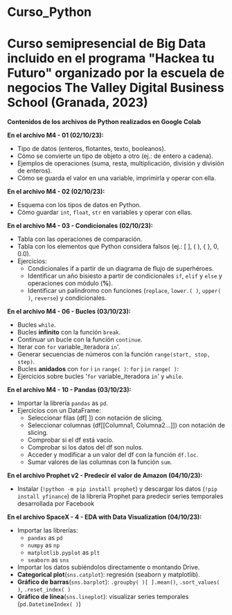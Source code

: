 # Curso_Python

# Curso semipresencial de Big Data incluido en el programa "Hackea tu Futuro" organizado por la escuela de negocios The Valley Digital Business School (Granada, 2023)

__Contenidos de los archivos de Python realizados en Google Colab__

__En el archivo M4 - 01 (02/10/23):__
  - Tipo de datos (enteros, flotantes, texto, booleanos). 
  - Cómo se convierte un tipo de objeto a otro (ej.: de entero a cadena).
  - Ejemplos de operaciones (suma, resta, multiplicación, división y división de enteros).
  - Cómo se guarda el valor en una variable, imprimirla y operar con ella.


__En el archivo M4 - 02 (02/10/23):__
  - Esquema con los tipos de datos en Python.
  - Cómo guardar `int`, `float`, `str` en variables y operar con ellas.


__En el archivo M4 - 03 - Condicionales (02/10/23):__
  - Tabla con las operaciones de comparación.
  - Tabla con los elementos que Python considera falsos (ej.: [ ], ( ), { }, 0, 0.0).
  - Ejercicios:
      - Condicionales if a partir de un diagrama de flujo de superhéroes.
      - Identificar un año bisiesto a partir de condicionales `if`, `elif` y `else` y operaciones con módulo (__%__).
      - Identificar un palíndromo con funciones (`replace`, `lower.( )`, `upper( )`, `reverse`) y condicionales.

   
__En el archivo M4 - 06 - Bucles (03/10/23):__
  - Bucles `while`.
  - Bucles __infinito__ con la función `break`.
  - Continuar un bucle con la función `continue`.
  - Iterar con `for` variable_iteradora `in`'.
  - Generar secuencias de números con la función `range(start, stop, step)`.
  - Bucles __anidados__ con `for` i `in` `range( )`:
                                 `for` j `in` `range( )`:
  - Ejercicios sobre bucles '`for` variable_iteradora `in`' y `while`.

    
  __En el archivo M4 - 10 - Pandas (03/10/23):__
  - Importar la librería `pandas` as `pd`.
  - Ejercicios con un DataFrame:
      - Seleccionar filas (df[ ]) con notación de slicing.
      - Seleccionar columnas (df[[Columna1, Columna2...]]) con notación de slicing.
      - Comprobar si el df está vacío.
      - Comprobar si los datos del df son nulos.
      - Acceder y modificar a un valor del df con la función `df.loc`.
      - Sumar valores de las columnas con la función `sum`.

   
  __En el archivo Prophet v2 - Predecir el valor de Amazon (04/10/23):__
  - Instalar (`!python -m pip install prophet`) y descargar los datos (`!pip install yfinance`) de la librería Prophet para predecir series temporales desarrollada por Facebook 
    
    
  __En el archivo SpaceX - 4 - EDA with Data Visualization (04/10/23):__
  - Importar las librerías:
      - `pandas` as `pd`
      - `numpy` as `np`
      - `matplotlib.pyplot` as `plt`
      - `seaborn` as `sns`
  - Importar los datos subiéndolos directamente o montando Drive.
  - __Categorical plot__(`sns.catplot`): regresión (seaborn y matplotlib).
  - __Gráfico de barras__(`sns.barplot`): `.groupby( )[ ].mean()`, `.sort_values( )`, `.reset_index( )`
  - __Gráfico de línea__(`sns.lineplot`): visualizar series temporales (`pd.DatetimeIndex( )`)
